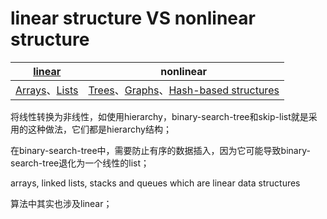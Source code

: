 # linear structure VS nonlinear structure

| [linear](https://en.wikipedia.org/wiki/List_of_data_structures#Linear_data_structures) |                          nonlinear                           |
| :----------------------------------------------------------: | :----------------------------------------------------------: |
| [Arrays](https://en.wikipedia.org/wiki/List_of_data_structures#Arrays)、[Lists](https://en.wikipedia.org/wiki/List_of_data_structures#Lists) | [Trees](https://en.wikipedia.org/wiki/List_of_data_structures#Trees)、[Graphs](https://en.wikipedia.org/wiki/List_of_data_structures#Graphs)、[Hash-based structures](https://en.wikipedia.org/wiki/List_of_data_structures#Hash-based_structures) |



将线性转换为非线性，如使用hierarchy，binary-search-tree和skip-list就是采用的这种做法，它们都是hierarchy结构；

在binary-search-tree中，需要防止有序的数据插入，因为它可能导致binary-search-tree退化为一个线性的list；

arrays, linked lists, stacks and queues which are linear data structures

算法中其实也涉及linear；